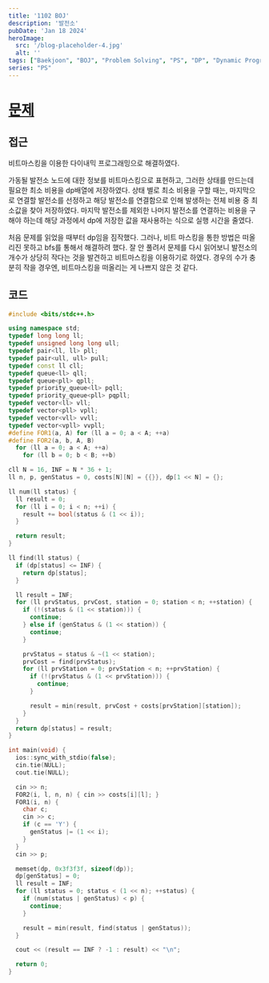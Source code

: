 ```yaml
---
title: '1102 BOJ'
description: '발전소'
pubDate: 'Jan 18 2024'
heroImage:
  src: '/blog-placeholder-4.jpg'
  alt: ''
tags: ["Baekjoon", "BOJ", "Problem Solving", "PS", "DP", "Dynamic Programming"]
series: "PS"
---
```


# [문제](https://www.acmicpc.net/problem/1102)

## 접근

비트마스킹을 이용한 다이내믹 프로그래밍으로 해결하였다.

가동될 발전소 노드에 대한 정보를 비트마스킹으로 표현하고,
그러한 상태를 만드는데 필요한 최소 비용을 dp배열에 저장하였다.
상태 별로 최소 비용을 구할 때는, 마지막으로 연결할 발전소를 선정하고
해당 발전소를 연결함으로 인해 발생하는 전체 비용 중 최소값을 찾아 저장하였다.
마지막 발전소를 제외한 나머지 발전소를 연결하는 비용을 구해야 하는데
해당 과정에서 dp에 저장한 값을 재사용하는 식으로 실행 시간을 줄였다.

처음 문제를 읽었을 때부터 dp임을 짐작했다.
그러나, 비트 마스킹을 통한 방법은 떠올리진 못하고 bfs를 통해서 해결하려 했다.
잘 안 풀려서 문제를 다시 읽어보니 발전소의 개수가 상당히 작다는 것을 발견하고
비트마스킹을 이용하기로 하였다.
경우의 수가 충분히 작을 경우엔, 비트마스킹을 떠올리는 게 나쁘지 않은 것 같다.

## 코드

```c++
#include <bits/stdc++.h>

using namespace std;
typedef long long ll;
typedef unsigned long long ull;
typedef pair<ll, ll> pll;
typedef pair<ull, ull> pull;
typedef const ll cll;
typedef queue<ll> qll;
typedef queue<pll> qpll;
typedef priority_queue<ll> pqll;
typedef priority_queue<pll> pqpll;
typedef vector<ll> vll;
typedef vector<pll> vpll;
typedef vector<vll> vvll;
typedef vector<vpll> vvpll;
#define FOR1(a, A) for (ll a = 0; a < A; ++a)
#define FOR2(a, b, A, B)                                                       \
  for (ll a = 0; a < A; ++a)                                                   \
    for (ll b = 0; b < B; ++b)

cll N = 16, INF = N * 36 + 1;
ll n, p, genStatus = 0, costs[N][N] = {{}}, dp[1 << N] = {};

ll num(ll status) {
  ll result = 0;
  for (ll i = 0; i < n; ++i) {
    result += bool(status & (1 << i));
  }

  return result;
}

ll find(ll status) {
  if (dp[status] <= INF) {
    return dp[status];
  }

  ll result = INF;
  for (ll prvStatus, prvCost, station = 0; station < n; ++station) {
    if (!(status & (1 << station))) {
      continue;
    } else if (genStatus & (1 << station)) {
      continue;
    }

    prvStatus = status & ~(1 << station);
    prvCost = find(prvStatus);
    for (ll prvStation = 0; prvStation < n; ++prvStation) {
      if (!(prvStatus & (1 << prvStation))) {
        continue;
      }

      result = min(result, prvCost + costs[prvStation][station]);
    }
  }
  return dp[status] = result;
}

int main(void) {
  ios::sync_with_stdio(false);
  cin.tie(NULL);
  cout.tie(NULL);

  cin >> n;
  FOR2(i, l, n, n) { cin >> costs[i][l]; }
  FOR1(i, n) {
    char c;
    cin >> c;
    if (c == 'Y') {
      genStatus |= (1 << i);
    }
  }
  cin >> p;

  memset(dp, 0x3f3f3f, sizeof(dp));
  dp[genStatus] = 0;
  ll result = INF;
  for (ll status = 0; status < (1 << n); ++status) {
    if (num(status | genStatus) < p) {
      continue;
    }

    result = min(result, find(status | genStatus));
  }

  cout << (result == INF ? -1 : result) << "\n";

  return 0;
}
```